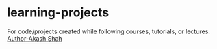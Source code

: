 # learning-projects
For code/projects created while following courses, tutorials, or lectures.
<u>Author-Akash Shah</u>
